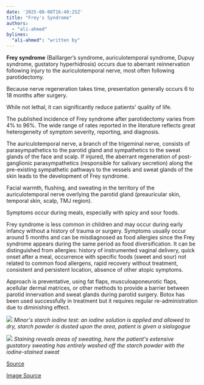```yaml
---
date: '2025-08-08T16:40:25Z'
title: "Frey's Syndrome"
authors:
  - "ali-ahmed"
bylines:
  "ali-ahmed": "written by"
---
```


**Frey syndrome** (Baillarger’s syndrome, auriculotemporal syndrome, Dupuy syndrome, gustatory hyperhidrosis) occurs due to aberrant reinnervation following injury to the auriculotemporal nerve, most often following parotidectomy.



Because nerve regeneration takes time, presentation generally occurs 6 to 18 months after surgery.



While not lethal, it can significantly reduce patients' quality of life.



The published incidence of Frey syndrome after parotidectomy varies from 4% to 96%. The wide range of rates reported in the literature reflects great heterogeneity of symptom severity, reporting, and diagnosis.



The auriculotemporal nerve, a branch of the trigeminal nerve, consists of parasympathetics to the parotid gland and sympathetics to the sweat glands of the face and scalp. If injured, the aberrant regeneration of post-ganglionic parasympathetics (responsible for salivary secretion) along the pre-existing sympathetic pathways to the vessels and sweat glands of the skin leads to the development of Frey syndrome. 



Facial warmth, flushing, and sweating in the territory of the auriculotemporal nerve overlying the parotid gland (preauricular skin, temporal skin, scalp, TMJ region).

Symptoms occur during meals, especially with spicy and sour foods.



Frey syndrome is less common in children and may occur during early infancy without a history of trauma or surgery. Symptoms usually occur around 5 months and can be misdiagnosed as food allergies since the Frey syndrome appears during the same period as food diversification. It can be distinguished from allergies: history of instrumented vaginal delivery, quick onset after a meal, occurrence with specific foods (sweet and sour) not related to common food allergens, rapid recovery without treatment, consistent and persistent location, absence of other atopic symptoms.



Approach is preventative, using fat flaps, musculoaponeurotic flaps, acellular dermal matrices, or other methods to provide a barrier between parotid innervation and sweat glands during parotid surgery. Botox has been used successfully in treatment but it requires regular re-administration due to diminishing effect.

![](/images/Freys-Syndrome/IMG_5391.PNG)
*Minor's starch iodine test: an iodine solution is applied and allowed to dry, starch powder is dusted upon the area, patient is given a sialogogue*

![](/images/Freys-Syndrome/IMG_5392.PNG)
*Staining reveals areas of sweating, here the patient's extensive gustatory sweating has entirely washed off the starch powder with the iodine-stained sweat*


[Source](https://www.ncbi.nlm.nih.gov/books/NBK562247/)

[Image Source](https://medicine.uiowa.edu/iowaprotocols/freys-syndrome-starch-iodine-test-botulinum-toxin-treatment)
